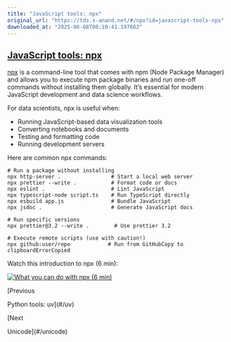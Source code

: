 ```yaml
---
title: "JavaScript tools: npx"
original_url: "https://tds.s-anand.net/#/npx?id=javascript-tools-npx"
downloaded_at: "2025-06-08T00:10:41.197663"
---
```


[JavaScript tools: npx](#/npx?id=javascript-tools-npx)
------------------------------------------------------

[npx](https://docs.npmjs.com/cli/v8/commands/npx) is a command-line tool that comes with npm (Node Package Manager) and allows you to execute npm package binaries and run one-off commands without installing them globally. It’s essential for modern JavaScript development and data science workflows.

For data scientists, npx is useful when:

* Running JavaScript-based data visualization tools
* Converting notebooks and documents
* Testing and formatting code
* Running development servers

Here are common npx commands:

```
# Run a package without installing
npx http-server .                # Start a local web server
npx prettier --write .           # Format code or docs
npx eslint .                     # Lint JavaScript
npx typescript-node script.ts    # Run TypeScript directly
npx esbuild app.js               # Bundle JavaScript
npx jsdoc .                      # Generate JavaScript docs

# Run specific versions
npx prettier@3.2 --write .        # Use prettier 3.2

# Execute remote scripts (use with caution!)
npx github:user/repo            # Run from GitHubCopy to clipboardErrorCopied
```

Watch this introduction to npx (6 min):

[![What you can do with npx (6 min)](https://i.ytimg.com/vi_webp/55WaAoZV_tQ/sddefault.webp)](https://youtu.be/55WaAoZV_tQ)

[Previous

Python tools: uv](#/uv)

[Next

Unicode](#/unicode)
